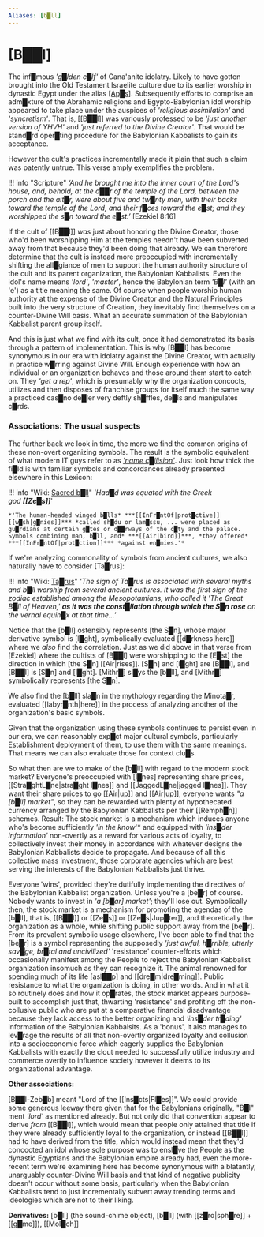 ```yaml
---
Aliases: [b█ll]
---
```

# **[B██l]**


The inf█mous *'g█lden c█lf'* of Cana'anite idolatry.  Likely to have gotten brought into the Old Testament Israelite culture due to its earlier worship in dynastic Egypt under the alias [\[Ap█s\]](https://en.wikipedia.org/wiki/Apis_(deity)).  Subsequently efforts to comprise an adm█xture of the Abrahamic religions and Egypto-Babylonian idol worship appeared to take place under the auspices of *'religious assimilation'* and *'syncretism'*.  That is, [[B██l]] was variously professed to be *'just another version of YHVH'* and *'just referred to the Divine Creator'*.  That would be stand█rd oper█ting procedure for the Babylonian Kabbalists to gain its acceptance.

However the cult's practices incrementally made it plain that such a claim was patently untrue.  This verse amply exemplifies the problem.

!!! info "Scripture"
    *‘And he brought me into the inner court of the Lord's house, and, behold, at the d██r of the temple of the Lord, between the porch and the alt█r, were about five and tw█nty men, with their backs toward the temple of the Lord, and their f█ces toward the e█st; and they worshipped the s█n toward the e█st.’*
    \[Ezekiel 8:16\]  

If the cult of [[B██l]] *was* just about honoring the Divine Creator, those who'd been worshipping Him at the temples needn't have been subverted away from that because they'd been doing that already.  We can therefore determine that the cult is instead more preoccupied with incrementally shifting the all█giance of men to support the human authority structure of the cult and its parent organization, the Babylonian Kabbalists.  Even the idol's name means *'lord'*, *'master'*, hence the Babylonian term *'B█l'* (with an 'e') as a title meaning the same.  Of course when people worship human authority at the expense of the Divine Creator and the Natural Principles built into the very structure of Creation, they inevitably find themselves on a counter-Divine Will basis.  What an accurate summation of the Babylonian Kabbalist parent group itself.

And this is just what we find with its cult, once it had demonstrated its basis through a pattern of implementation.  This is why [B██l] has become synonymous in our era with idolatry against the Divine Creator, with actually in practice w█rring against Divine Will.  Enough experience with how an individual or an organization behaves and those around them start to catch on.  They *'get a rep'*, which is presumably why the organization concocts, utilizes and then disposes of franchise groups for itself much the same way a practiced cas█no de█ler very deftly sh█ffles, de█ls and manipulates c█rds.


### **Associations: The usual suspects**

The further back we look in time, the more we find the common origins of these non-overt organizing symbols.  The result is the symbolic equivalent of what modern IT guys refer to as *['name c█llision'](https://en.wikipedia.org/wiki/Name_collision)*.  Just look how thick the fi█ld is with familiar symbols and concordances already presented elsewhere in this Lexicon:

!!! info "Wiki: [Sacred b█ll](https://en.wikipedia.org/wiki/Sacred_bull)"
    *'Had█d was equated with the Greek god* ***[[Ze█s]]***'
    
    *'The human-headed winged b█lls* ***[[InFr█ntOf|prot█ctive]] [[w█sh|g█nies]]*** *called sh█du or lam█ssu, ... were placed as gu█rdians at certain g█tes or d██rways of the c█ty and the palace. Symbols combining man, b█ll, and* ***[[Air|bird]]***, *they offered* ***[[InFr█ntOf|prot█ction]]*** *against en█mies.'*

If we're analyzing commonality of symbols from ancient cultures, we also naturally have to consider [Ta█rus]:

!!! info "Wiki: [Ta█rus](https://en.wikipedia.org/wiki/Taurus_(astrology)#History)" 
    *'The sign of Ta█rus is associated with several myths and b█ll worship from several ancient cultures. It was the first sign of the zodiac established among the Mesopotamians, who called it 'The Great B█ll of Heaven,' **as it was the const█llation through which the S█n rose** on the vernal equin█x at that time...'*

Notice that the [b█ll] ostensibly represents [the S█n], whose major derivative symbol is [l█ght], symbolically evaluated [[d█rkness|here]] where we *also* find the correlation.  Just as we did above in that verse from \[Ezekiel\] where the cultists of [B██l] were worshipping to the [E█st] the direction in which [the S█n] [[Air|rises]].  [S█n] and [l█ght] are [B██l], and [B██l] is [S█n] and [l█ght].  [Mithr█] sl█ys the [b█ll], and [Mithr█] symbolically represents [the S█n].

We also find the [b█ll] sla█n in the mythology regarding the Minota█r, evaluated [[labyr█nth|here]] in the process of analyzing another of the organization's basic symbols.

Given that the organization using these symbols continues to persist even in our era, we can reasonably exp█ct major cultural symbols, particularly Establishment deployment of them, to use them with the same meanings.  That means we can also evaluate those for context clu█s.

So what then are we to make of the [b█ll] with regard to the modern stock market?  Everyone's preoccupied with [l█nes] representing share prices, [[Stra█ghtL█ne|stra█ght l█nes]] and [[JaggedL█ne|jagged l█nes]].  They want their share prices to go [[Air|up]] and [[Air|up]], everyone wants *"a [b█ll] market"*, so they can be rewarded with plenty of hypothecated currency arranged by the Babylonian Kabbalists per their [[Remph█n]] schemes.  Result: The stock market is a mechanism which induces anyone who's become sufficiently *'in the know*'* and equipped with *'ins█der information'* non-overtly as a reward for various acts of loyalty, to collectively invest their money in accordance with whatever designs the Babylonian Kabbalists decide to propagate.  And because of all this collective mass investment, those corporate agencies which are best serving the interests of the Babylonian Kabbalists just thrive.

Everyone 'wins', provided they're dutifully implementing the directives of the Babylonian Kabbalist organization.  Unless you're a [be█r] of course.  Nobody wants to invest in *'a [b█ar] market'*; they'll lose out.  Symbolically then, the stock market is a mechanism for promoting the agendas of the [b█ll], that is, [[B██l]] or [[Ze█s]] or [[Ze█s|Jup█ter]], and theoretically the organization as a whole, while shifting public support away from the [be█r].  From its prevalent symbolic usage elsewhere, I've been able to find that the [be█r] is a symbol representing the supposedly *'just awful, h█rrible, utterly sav█ge, br█tal and uncivilized'* 'resistance' counter-efforts which occasionally manifest among the People to reject the Babylonian Kabbalist organization insomuch as they can recognize it.  The animal renowned for spending much of its life [asl██p] and [[dre█m|dre█ming]].  Public resistance to what the organization is doing, in other words.  And in what it so routinely does and how it op█rates, the stock market appears purpose-built to accomplish just that, thwarting 'resistance' and profiting off the non-collusive public who are put at a comparative financial disadvantage because they lack access to the better organizing and *'ins█der tr█ding'* information of the Babylonian Kabbalsits.  As a 'bonus', it also manages to lev█rage the results of all that non-overtly organized loyalty and collusion into a socioeconomic force which eagerly supplies the Babylonian Kabbalists with exactly the clout needed to successfully utilize industry and commerce overtly to influence society however it deems to its organizational advantage.  


**Other associations:**

[B██l-Zeb█b] meant "Lord of the [[Ins█cts|Fl█es]]".  We could provide some generous leeway there given that for the Babylonians originally, "B█l" ment *'lord'* as mentioned already.  But not only did that convention appear to derive *from* [[B██l]], which would mean that people only attained that title if they were already sufficiently loyal to the organization, or instead [[B██l]] had to have derived from the title, which would instead mean that they'd concocted an idol whose sole purpose was to ensl█ve the People as the dynastic Egyptians and the Babylonian empire already had, even the more-recent term we're examining here has become synonymous with a blatantly, unarguably counter-Divine Will basis and that kind of negative publicity doesn't occur without some basis, particularly when the Babylonian Kabbalists tend to just incrementally subvert away trending terms and ideologies which are not to their liking.


**Derivatives:** [b█ll] (the sound-chime object), [b█ll] (with [[z█ro|sph█re]] + [[g█me]]), [[Mol█ch]]